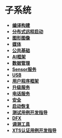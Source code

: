# 子系统



- **[编译构建](subsys-build.md)**
- **[分布式远程启动](subsys-remote-start.md)**
- **[图形图像](subsys-graphics.md)**
- **[媒体](subsys-multimedia.md)**
- **[公共基础](subsys-utils.md)**
- **[AI框架](subsys-aiframework.md)**
- **[数据管理](subsys-data.md)**  
- **[Sensor服务](subsys-sensor.md)**
- **[USB](subsys-usbservice.md)** 
- **[用户程序框架](subsys-application-framework.md)**
- **[升级服务](subsys-ota-guide.md)**
- **[电话服务](subsys-tel.md)**
- **[安全](subsys-security.md)**
- **[启动恢复](subsys-boot.md)**
- **[测试用例开发指导](subsys-testguide-test.md)**
- **[DFX](subsys-dfx.md)**
- **[调测工具](subsys-toolchain.md)**
- **[XTS认证用例开发指导](subsys-xts-guide.md)**